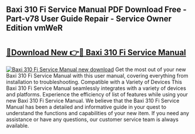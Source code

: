 ## Baxi 310 Fi Service Manual PDF Download Free - Part-v78 User Guide Repair - Service Owner Edition vmWeR

# <h2><a href="http://bc53988.oget.top/?id=Baxi+310+Fi+Service+Manual">🔗Download New 👉🔴 Baxi 310 Fi Service Manual</a></h2>

[![Baxi 310 Fi Service Manual new download](https://i.imgur.com/5g1atiW.png)](http://bc53988.oget.top/?id=Baxi+310+Fi+Service+Manual)
Get the most out of your new Baxi 310 Fi Service Manual with this user manual, covering everything from installation to troubleshooting. Compatible with a Variety of Devices This Baxi 310 Fi Service Manual seamlessly integrates with a variety of devices and platforms. Experience the efficiency of list of features while using your new Baxi 310 Fi Service Manual. We believe that the Baxi 310 Fi Service Manual has been a detailed and informative guide in your quest to understand the functions and capabilities of your new item. If you need any assistance or have any questions, our customer service team is always available.
